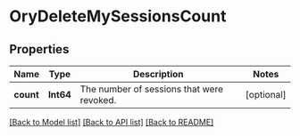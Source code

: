 # OryDeleteMySessionsCount

## Properties
Name | Type | Description | Notes
------------ | ------------- | ------------- | -------------
**count** | **Int64** | The number of sessions that were revoked. | [optional] 

[[Back to Model list]](../README.md#documentation-for-models) [[Back to API list]](../README.md#documentation-for-api-endpoints) [[Back to README]](../README.md)


